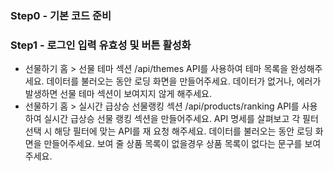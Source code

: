 ### Step0 - 기본 코드 준비

### Step1 - 로그인 입력 유효성 및 버튼 활성화

- 선물하기 홈 > 선물 테마 섹션
  /api/themes API를 사용하여 테마 목록을 완성해주세요.
  데이터를 불러오는 동안 로딩 화면을 만들어주세요.
  데이터가 없거나, 에러가 발생하면 선물 테마 섹션이 보여지지 않게 해주세요.
- 선물하기 홈 > 실시간 급상승 선물랭킹 섹션
  /api/products/ranking API를 사용하여 실시간 급상승 선물 랭킹 섹션을 만들어주세요.
  API 명세를 살펴보고 각 필터 선택 시 해당 필터에 맞는 API를 재 요청 해주세요.
  데이터를 불러오는 동안 로딩 화면을 만들어주세요.
  보여 줄 상품 목록이 없을경우 상품 목록이 없다는 문구를 보여주세요.
